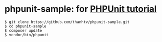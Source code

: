 # phpunit-sample: for [PHPUnit tutorial](http://techsharing.co-well.com.vn:3080/t/unit-testing-tutorial-gioi-thieu-ve-phpunit/81)

```
$ git clone https://github.com/thanhtv/phpunit-sample.git
$ cd phpunit-sample
$ composer update
$ vendor/bin/phpunit
```
